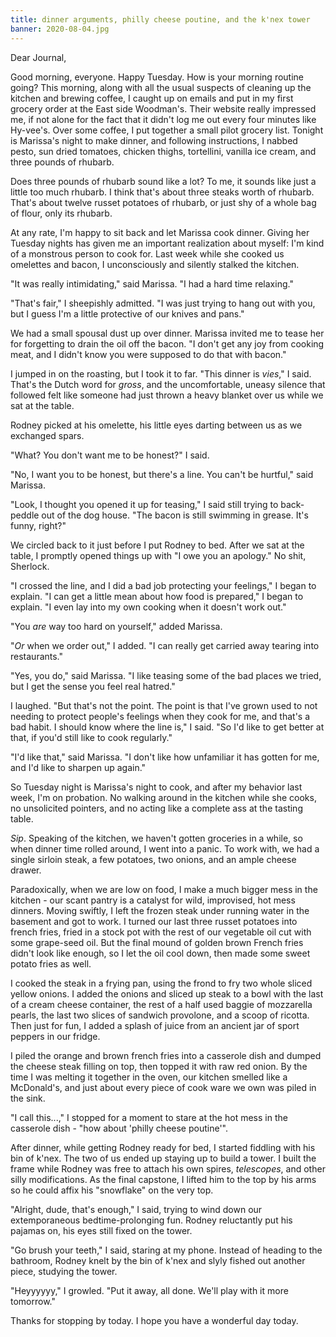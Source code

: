 ```yaml
---
title: dinner arguments, philly cheese poutine, and the k'nex tower
banner: 2020-08-04.jpg
---
```


Dear Journal,

Good morning, everyone.  Happy Tuesday.  How is your morning routine
going?  This morning, along with all the usual suspects of cleaning up
the kitchen and brewing coffee, I caught up on emails and put in my
first grocery order at the East side Woodman's.  Their website really
impressed me, if not alone for the fact that it didn't log me out
every four minutes like Hy-vee's.  Over some coffee, I put together a
small pilot grocery list.  Tonight is Marissa's night to make dinner,
and following instructions, I nabbed pesto, sun dried tomatoes,
chicken thighs, tortellini, vanilla ice cream, and three pounds of
rhubarb.

Does three pounds of rhubarb sound like a lot?  To me, it sounds like
just a little too much rhubarb.  I think that's about three steaks
worth of rhubarb.  That's about twelve russet potatoes of rhubarb, or
just shy of a whole bag of flour, only its rhubarb.

At any rate, I'm happy to sit back and let Marissa cook dinner.
Giving her Tuesday nights has given me an important realization about
myself: I'm kind of a monstrous person to cook for.  Last week while
she cooked us omelettes and bacon, I unconsciously and silently
stalked the kitchen.

"It was really intimidating," said Marissa.  "I had a hard time
relaxing."

"That's fair," I sheepishly admitted.  "I was just trying to hang out
with you, but I guess I'm a little protective of our knives and pans."

We had a small spousal dust up over dinner.  Marissa invited me to
tease her for forgetting to drain the oil off the bacon.  "I don't get
any joy from cooking meat, and I didn't know you were supposed to do
that with bacon."

I jumped in on the roasting, but I took it to far.  "This dinner is
_vies_," I said.  That's the Dutch word for _gross_, and the
uncomfortable, uneasy silence that followed felt like someone had just
thrown a heavy blanket over us while we sat at the table.

Rodney picked at his omelette, his little eyes darting between us as
we exchanged spars.

"What?  You don't want me to be honest?" I said.

"No, I want you to be honest, but there's a line.  You can't be
hurtful," said Marissa.

"Look, I thought you opened it up for teasing," I said still trying to
back-peddle out of the dog house.  "The bacon is still swimming in
grease.  It's funny, right?"

We circled back to it just before I put Rodney to bed.  After we sat
at the table, I promptly opened things up with "I owe you an apology."
No shit, Sherlock.

"I crossed the line, and I did a bad job protecting your feelings," I
began to explain.  "I can get a little mean about how food is
prepared," I began to explain.  "I even lay into my own cooking when
it doesn't work out."

"You _are_ way too hard on yourself," added Marissa.

"_Or_ when we order out," I added.  "I can really get carried away
tearing into restaurants."

"Yes, you do," said Marissa.  "I like teasing some of the bad places
we tried, but I get the sense you feel real hatred."

I laughed.  "But that's not the point.  The point is that I've grown
used to not needing to protect people's feelings when they cook for
me, and that's a bad habit.  I should know where the line is," I said.
"So I'd like to get better at that, if you'd still like to cook
regularly."

"I'd like that," said Marissa.  "I don't like how unfamiliar it has
gotten for me, and I'd like to sharpen up again."

So Tuesday night is Marissa's night to cook, and after my behavior
last week, I'm on probation.  No walking around in the kitchen while
she cooks, no unsolicited pointers, and no acting like a complete ass
at the tasting table.

_Sip_.  Speaking of the kitchen, we haven't gotten groceries in a
while, so when dinner time rolled around, I went into a panic.  To
work with, we had a single sirloin steak, a few potatoes, two onions,
and an ample cheese drawer.

Paradoxically, when we are low on food, I make a much bigger mess in
the kitchen - our scant pantry is a catalyst for wild, improvised, hot
mess dinners.  Moving swiftly, I left the frozen steak under running
water in the basement and got to work.  I turned our last three russet
potatoes into french fries, fried in a stock pot with the rest of our
vegetable oil cut with some grape-seed oil.  But the final mound of
golden brown French fries didn't look like enough, so I let the oil
cool down, then made some sweet potato fries as well.

I cooked the steak in a frying pan, using the frond to fry two whole
sliced yellow onions.  I added the onions and sliced up steak to a
bowl with the last of a cream cheese container, the rest of a half
used baggie of mozzarella pearls, the last two slices of sandwich
provolone, and a scoop of ricotta.  Then just for fun, I added a
splash of juice from an ancient jar of sport peppers in our fridge.

I piled the orange and brown french fries into a casserole dish and
dumped the cheese steak filling on top, then topped it with raw red
onion.  By the time I was melting it together in the oven, our kitchen
smelled like a McDonald's, and just about every piece of cook ware we
own was piled in the sink.

"I call this...," I stopped for a moment to stare at the hot mess in
the casserole dish - "how about 'philly cheese poutine'".

After dinner, while getting Rodney ready for bed, I started fiddling
with his bin of k'nex.  The two of us ended up staying up to build a
tower.  I built the frame while Rodney was free to attach his own
spires, _telescopes_, and other silly modifications.  As the final
capstone, I lifted him to the top by his arms so he could affix his
"snowflake" on the very top.

"Alright, dude, that's enough," I said, trying to wind down our
extemporaneous bedtime-prolonging fun.  Rodney reluctantly put his
pajamas on, his eyes still fixed on the tower.

"Go brush your teeth," I said, staring at my phone.  Instead of
heading to the bathroom, Rodney knelt by the bin of k'nex and slyly
fished out another piece, studying the tower.

"Heyyyyyy," I growled.  "Put it away, all done.  We'll play with it
more tomorrow."

Thanks for stopping by today.  I hope you have a wonderful day today.
